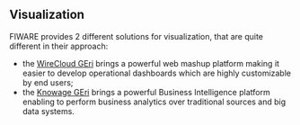 <hr class="processing" style="display:none"/>
<h2>Visualization</h2>

FIWARE provides 2 different solutions for visualization, that are quite different
in their approach:

-   the [WireCloud GEri](wirecloud/introduction.md) brings a powerful web mashup 
    platform making it easier to develop operational dashboards which are highly 
	customizable by end users;
-   the [Knowage GEri](knowage/introduction.md) brings a powerful Business
    Intelligence platform enabling to perform business analytics over traditional 
	sources and big data systems.